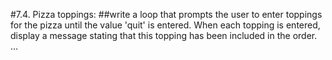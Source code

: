 #7.4. Pizza toppings:
##write a loop that prompts the user to enter toppings for the pizza until the value 'quit' is entered. When each topping is entered, display a message stating that this topping has been included in the order. ...
